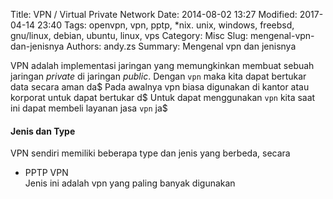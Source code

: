 Title: VPN / Virtual Private Network
Date: 2014-08-02 13:27
Modified: 2017-04-14 23:40
Tags: openvpn, vpn, pptp, *nix. unix, windows, freebsd, gnu/linux, debian, ubuntu, linux, vps
Category: Misc
Slug: mengenal-vpn-dan-jenisnya
Authors: andy.zs
Summary: Mengenal vpn dan jenisnya


VPN adalah implementasi jaringan yang memungkinkan membuat sebuah jaringan *private* di jaringan *public*. Dengan `vpn` maka kita dapat bertukar data secara aman da$
Pada awalnya vpn biasa digunakan di kantor atau korporat untuk dapat bertukar d$
Untuk dapat menggunakan `vpn` kita saat ini dapat membeli layanan jasa `vpn` ja$


#### Jenis dan Type
VPN sendiri memiliki beberapa type dan jenis yang berbeda, secara 

<ul>
<li> PPTP VPN</li>
Jenis ini adalah vpn yang paling banyak digunakan

